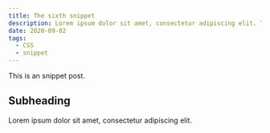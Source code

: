 ```yaml
---
title: The sixth snippet
description: Lorem ipsum dolor sit amet, consectetur adipiscing elit. This is the sixth snippet. 
date: 2020-09-02
tags:
  - CSS
  - snippet
---
```


This is an snippet post.

## Subheading

Lorem ipsum dolor sit amet, consectetur adipiscing elit.